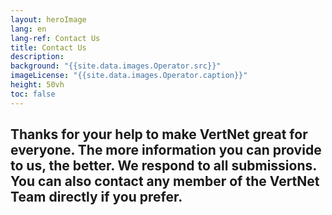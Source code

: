 ```yaml
--- 
layout: heroImage
lang: en
lang-ref: Contact Us
title: Contact Us
description: 
background: "{{site.data.images.Operator.src}}"
imageLicense: "{{site.data.images.Operator.caption}}"
height: 50vh
toc: false
---
```


## Thanks for your help to make VertNet great for everyone. The more information you can provide to us, the better. We respond to all submissions. You can also contact any member of the VertNet Team directly if you prefer.


